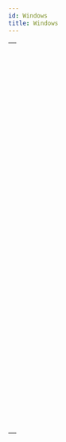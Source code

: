 ```yaml
---
id: Windows
title: Windows
---
```

||
|---|
|[<!-- INCLUDE #_command_.CLOSE WINDOW.Syntax -->](../../commands-legacy/close-window.md)<br/>|
|[<!-- INCLUDE #_command_.CONVERT COORDINATES.Syntax -->](../../commands-legacy/convert-coordinates.md)<br/>|
|[<!-- INCLUDE #_command_.Current form window.Syntax -->](../../commands-legacy/current-form-window.md)<br/>|
|[<!-- INCLUDE #_command_.DRAG WINDOW.Syntax -->](../../commands-legacy/drag-window.md)<br/>|
|[<!-- INCLUDE #_command_.ERASE WINDOW.Syntax -->](../../commands-legacy/erase-window.md)<br/>|
|[<!-- INCLUDE #_command_.Find window.Syntax -->](../../commands-legacy/find-window.md)<br/>|
|[<!-- INCLUDE #_command_.Frontmost window.Syntax -->](../../commands-legacy/frontmost-window.md)<br/>|
|[<!-- INCLUDE #_command_.GET WINDOW RECT.Syntax -->](../../commands-legacy/get-window-rect.md)<br/>|
|[<!-- INCLUDE #_command_.Get window title.Syntax -->](../../commands-legacy/get-window-title.md)<br/>|
|[<!-- INCLUDE #_command_.HIDE TOOL BAR.Syntax -->](../../commands-legacy/hide-tool-bar.md)<br/>|
|[<!-- INCLUDE #_command_.HIDE WINDOW.Syntax -->](../../commands-legacy/hide-window.md)<br/>|
|[<!-- INCLUDE #_command_.Is window maximized.Syntax -->](../../commands-legacy/is-window-maximized.md)<br/>|
|[<!-- INCLUDE #_command_.Is window reduced.Syntax -->](../../commands-legacy/is-window-reduced.md)<br/>|
|[<!-- INCLUDE #_command_.MAXIMIZE WINDOW.Syntax -->](../../commands-legacy/maximize-window.md)<br/>|
|[<!-- INCLUDE #_command_.MINIMIZE WINDOW.Syntax -->](../../commands-legacy/minimize-window.md)<br/>|
|[<!-- INCLUDE #_command_.Next window.Syntax -->](../../commands-legacy/next-window.md)<br/>|
|[<!-- INCLUDE #_command_.Open form window.Syntax -->](../../commands-legacy/open-form-window.md)<br/>|
|[<!-- INCLUDE #_command_.Open window.Syntax -->](../../commands-legacy/open-window.md)<br/>|
|[<!-- INCLUDE #_command_.REDRAW WINDOW.Syntax -->](../../commands-legacy/redraw-window.md)<br/>|
|[<!-- INCLUDE #_command_.REDUCE RESTORE WINDOW.Syntax -->](../../commands-legacy/reduce-restore-window.md)<br/>|
|[<!-- INCLUDE #_command_.RESIZE FORM WINDOW.Syntax -->](../../commands-legacy/resize-form-window.md)<br/>|
|[<!-- INCLUDE #_command_.SET WINDOW DOCUMENT ICON.Syntax -->](../../commands/set-window-document-icon.md)<br/>|
|[<!-- INCLUDE #_command_.SET WINDOW RECT.Syntax -->](../../commands-legacy/set-window-rect.md)<br/>|
|[<!-- INCLUDE #_command_.SET WINDOW TITLE.Syntax -->](../../commands-legacy/set-window-title.md)<br/>|
|[<!-- INCLUDE #_command_.SHOW TOOL BAR.Syntax -->](../../commands-legacy/show-tool-bar.md)<br/>|
|[<!-- INCLUDE #_command_.SHOW WINDOW.Syntax -->](../../commands-legacy/show-window.md)<br/>|
|[<!-- INCLUDE #_command_.Tool bar height.Syntax -->](../../commands-legacy/tool-bar-height.md)<br/>|
|[<!-- INCLUDE #_command_.Window kind.Syntax -->](../../commands-legacy/window-kind.md)<br/>|
|[<!-- INCLUDE #_command_.WINDOW LIST.Syntax -->](../../commands-legacy/window-list.md)<br/>|
|[<!-- INCLUDE #_command_.Window process.Syntax -->](../../commands-legacy/window-process.md)<br/>|
